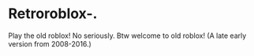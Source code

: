 # Retroroblox-.
Play the old roblox!
No seriously.
Btw welcome to old roblox! (A late early version from 2008-2016.)
